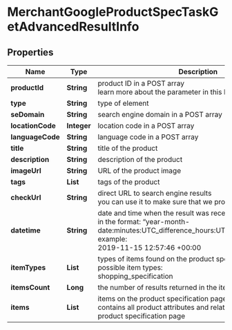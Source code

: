 # MerchantGoogleProductSpecTaskGetAdvancedResultInfo


## Properties

| Name | Type | Description | Notes |
|------------ | ------------- | ------------- | -------------|
**productId** | **String** | product ID in a POST array<br>learn more about the parameter in this help center guide |[optional]|
**type** | **String** | type of element |[optional]|
**seDomain** | **String** | search engine domain in a POST array |[optional]|
**locationCode** | **Integer** | location code in a POST array |[optional]|
**languageCode** | **String** | language code in a POST array |[optional]|
**title** | **String** | title of the product |[optional]|
**description** | **String** | description of the product |[optional]|
**imageUrl** | **String** | URL of the product image |[optional]|
**tags** | **List<String>** | tags of the product |[optional]|
**checkUrl** | **String** | direct URL to search engine results<br>you can use it to make sure that we provided accurate results |[optional]|
**datetime** | **String** | date and time when the result was received<br>in the format: “year-month-date:minutes:UTC_difference_hours:UTC_difference_minutes”<br>example:<br>2019-11-15 12:57:46 +00:00 |[optional]|
**itemTypes** | **List<String>** | types of items found on the product specification page<br>possible item types:<br>shopping_specification |[optional]|
**itemsCount** | **Long** | the number of results returned in the items array |[optional]|
**items** | **List<ShoppingSpecification>** | items on the product specification page<br>contains all product attributes and related data listed on the product specification page |[optional]|